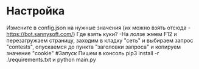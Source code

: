 # Настройка
Измените в config.json на нужные значения (их можно взять отсюда - https://bot.sannysoft.com/) 
Где взять куки? -На лолзе жмем F12 и перезагружаем страницу, заходим в кладку "сеть" и выбираем запрос "contests", опускаемся до пункта "заголовки запроса" и копируем значение "cookie"
#Запуск
Пишем в консоль pip3 install -r .\requirements.txt и python main.py
